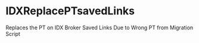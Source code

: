 # IDXReplacePTsavedLinks
Replaces the PT on IDX Broker Saved Links Due to Wrong PT from Migration Script

